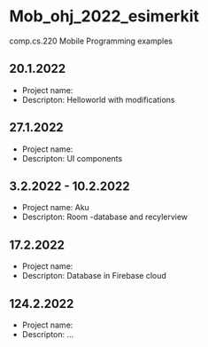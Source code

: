 # Mob_ohj_2022_esimerkit
comp.cs.220 Mobile Programming examples

## 20.1.2022
* Project name: 
* Descripton: Helloworld with modifications

## 27.1.2022
* Project name: 
* Descripton: UI components

## 3.2.2022 - 10.2.2022
* Project name: Aku
* Descripton: Room -database and recylerview

## 17.2.2022
* Project name: 
* Descripton: Database in Firebase cloud

## 124.2.2022
* Project name: 
* Descripton: ...

